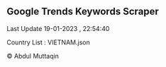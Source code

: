 

## Google Trends Keywords Scraper 
 
Last Update 19-01-2023 , 22:54:40

Country List :
VIETNAM.json



© Abdul Muttaqin 
